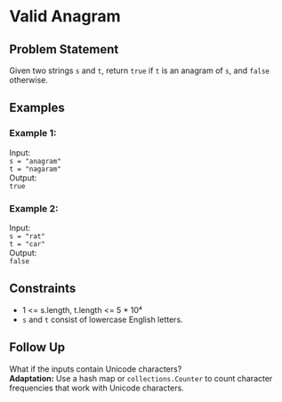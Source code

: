 # Valid Anagram

## Problem Statement

Given two strings `s` and `t`, return `true` if `t` is an anagram of `s`, and `false` otherwise.

## Examples

### Example 1:
Input:  
`s = "anagram"`  
`t = "nagaram"`  
Output:  
`true`

### Example 2:
Input:  
`s = "rat"`  
`t = "car"`  
Output:  
`false`

## Constraints

- 1 <= s.length, t.length <= 5 * 10⁴  
- `s` and `t` consist of lowercase English letters.

## Follow Up

What if the inputs contain Unicode characters?  
**Adaptation:** Use a hash map or `collections.Counter` to count character frequencies that work with Unicode characters.
